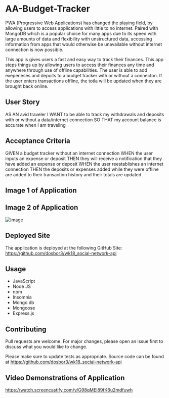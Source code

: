 # AA-Budget-Tracker

PWA (Progressive Web Applications)  has changed the playing field, by allowing users to access applications with little to no internet.  Paired with MongoDB which is a popular choice for many apps due to its speed with large amounts of data and flexibility with unstructured data, accessing information from apps that would otherwise be unavailable without internet connection is now possible.  

This app is gives users a fast and easy way to track their finances.  This app steps things up by allowing users to access their finances any time and anywhere through use of offline capabilities.  The user is able to add exepeneses and depoits to a budget tracker with or without a connecton.  If the user enters transactions offline, the totla will be updated when they are brought back online.   


## User Story

AS AN avid traveler
I WANT to be able to track my withdrawals and deposits with or without a data/internet connection
SO THAT my account balance is accurate when I am traveling 



## Acceptance Criteria

GIVEN a budget tracker without an internet connection
WHEN the user inputs an expense or deposit
THEN they will receive a notification that they have added an expense or deposit
WHEN the user reestablishes an internet connection
THEN the deposits or expenses added while they were offline are added to their transaction history and their totals are updated



## Image 1 of Application 
   


## Image 2 of Application 
![image](https://user-images.githubusercontent.com/40706088/161409408-f7b33cf1-532e-4c20-926d-8e722d842c8f.png)




## Deployed Site

The application is deployed at the following GitHub Site: https://github.com/dosbor3/wk18_social-network-api




## Usage

*  JavaScript
*  Node JS
*  npm
*  Insomnia
*  Mongo db
*  Mongoose
*  Express.js




## Contributing
Pull requests are welcome. For major changes, please open an issue first to discuss what you would like to change.

Please make sure to update tests as appropriate.  Source code can be found at https://github.com/dosbor3/wk18_social-network-api



## Video Demonstrations of Application
https://watch.screencastify.com/v/G98qMEl89fK6u2mdfuwh 
